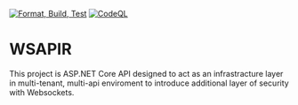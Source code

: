 [![Format, Build, Test](https://github.com/OTopCat/WSAPIR/actions/workflows/FBT.yml/badge.svg?branch=dev)](https://github.com/OTopCat/WSAPIR/actions/workflows/FBT.yml)
[![CodeQL](https://github.com/OTopCat/WSAPIR/actions/workflows/github-code-scanning/codeql/badge.svg?branch=dev)](https://github.com/OTopCat/WSAPIR/actions/workflows/github-code-scanning/codeql) 

# WSAPIR

This project is ASP.NET Core API designed to act as an infrastracture layer in multi-tenant, multi-api enviroment to introduce additional layer of security with Websockets.

